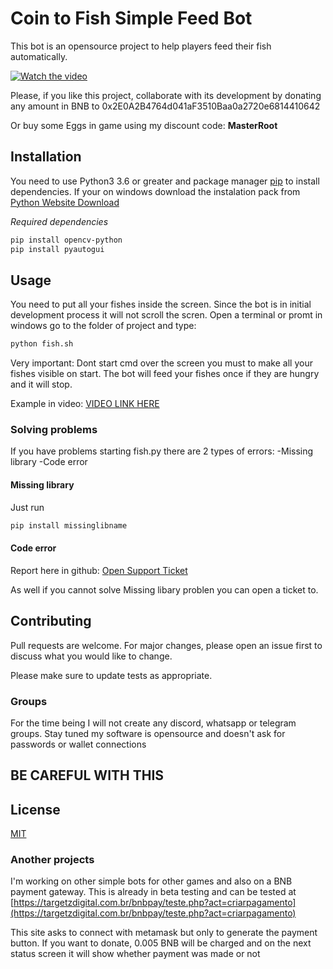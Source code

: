 # Coin to Fish Simple Feed Bot

This bot is an opensource project to help players feed their fish automatically.

[![Watch the video](https://i.vimeocdn.com/video/1291432242-482104eb59982ec54d4584cd776c5ccf5be2aa78eab678958_236x133)](https://player.vimeo.com/video/642024213)

Please, if you like this project, collaborate with its development by donating any amount in BNB to 0x2E0A2B4764d041aF3510Baa0a2720e6814410642

Or buy some Eggs in game using my discount code: **MasterRoot**

## Installation
You need to use Python3 3.6 or greater and package manager [pip](https://pip.pypa.io/en/stable/) to install dependencies.
If your on windows download the instalation pack from [Python Website Download](https://www.python.org/downloads/)

*Required dependencies*
```bash
pip install opencv-python
pip install pyautogui
```

## Usage

You need to put all your fishes inside the screen. Since the bot is in initial development process it will not scroll the scren.
Open a terminal or promt in windows go to the folder of project and type:

```bash
python fish.sh
```
Very important: Dont start cmd over the screen you must to make all your fishes visible on start.
The bot will feed your fishes once if they are hungry and it will stop.

Example in video: [VIDEO LINK HERE](https://files.fm/f/sau583jmf)

### Solving problems
If you have problems starting fish.py there are 2 types of errors:
-Missing library
-Code error

#### Missing library
Just run
```bash
pip install missinglibname
```
#### Code error
Report here in github: [Open Support Ticket](https://github.com/TheMasterRoot/cointofishbot/issues)

As well if you cannot solve Missing libary problen you can open a ticket to.


## Contributing
Pull requests are welcome. For major changes, please open an issue first to discuss what you would like to change.

Please make sure to update tests as appropriate.

### Groups
For the time being I will not create any discord, whatsapp or telegram groups. Stay tuned my software is opensource and doesn't ask for passwords or wallet connections
## BE CAREFUL WITH THIS

## License
[MIT](https://choosealicense.com/licenses/mit/)

### Another projects
I'm working on other simple bots for other games and also on a BNB payment gateway. 
This is already in beta testing and can be tested at 
[https://targetzdigital.com.br/bnbpay/teste.php?act=criarpagamento](https://targetzdigital.com.br/bnbpay/teste.php?act=criarpagamento)

This site asks to connect with metamask but only to generate the payment button. If you want to donate, 0.005 BNB will be charged and on the next status screen it will show whether payment was made or not